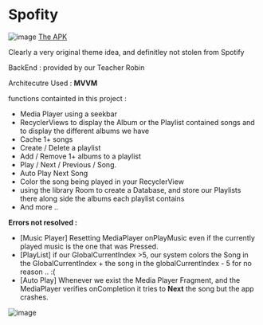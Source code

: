 # Spofity
![image](https://user-images.githubusercontent.com/61171763/173767689-e6138c9c-1d96-44e0-bda6-d9b9e5841779.png) [The APK](https://github.com/coding-factory-classrooms/android-music-m1-2021-android-eighth/blob/main/Spofity.apk)

Clearly a very original theme idea, and definitley not stolen from Spotify

BackEnd : provided by our Teacher Robin 


Architecutre Used : **MVVM**

functions containted in this project :
- Media Player using a seekbar
- RecyclerViews to display the Album or the Playlist contained songs and to display the different albums we have
- Cache 1+ songs
- Create / Delete a playlist
- Add / Remove 1+ albums to a playlist
- Play / Next / Previous / Song.
- Auto Play Next Song
- Color the song being played in your RecyclerView
- using the library Room to create a Database, and store our Playlists there along side the albums each playlist contains
- And more ..

**Errors not resolved :**
- [Music Player] Resetting MediaPlayer onPlayMusic even if the currently played music is the one that was Pressed.
- [PlayList] if our GlobalCurrentIndex >5, our system colors the Song in the GlobalCurrentIndex + the song in the globalCurrentIndex - 5 for no reason .. :(
- [Auto Play] Whenever we exist the Media Player Fragment, and the MediaPlayer verifies onCompletion it tries to **Next** the song but the app crashes.


![image](https://user-images.githubusercontent.com/61171763/173765383-7b0a8b4a-c077-4da0-963f-363a3d1382fe.png)

